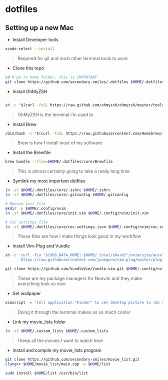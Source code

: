 # dotfiles

## Setting up a new Mac

- Install Developer tools

```bash
xcode-select --install
```

> Required for git and most other terminal tools to work

- Clone this repo

```bash
cd # go to home folder, this is IMPORTANT
git clone https://github.com/secondary-smiles/.dotfiles $HOME/.dotfiles.git
```

- Install OhMyZSH

```bash

sh -c "$(curl -fsSL https://raw.github.com/ohmyzsh/ohmyzsh/master/tools/install.sh)"
```

> OhMyZSH is the terminal I'm used to

- Install Brew

```bash
/bin/bash -c "$(curl -fsSL https://raw.githubusercontent.com/Homebrew/install/HEAD/install.sh)"
```

> Brew is how I install most of my software

- Install the Brewfile

```bash
brew bundle --file=$HOME/.dotfiles/core/Brewfile
```

> This is almost certainly going to take a really long time

- Symlink my most important dotfiles

```bash
ln -sf $HOME/.dotfiles/core/.zshrc $HOME/.zshrc
ln -sf $HOME/.dotfiles/core/.gitconfig $HOME/.gitconfig

# Neovim init file
mkdir -p $HOME/.config/nvim
ln -sf $HOME/.dotfiles/core/init.vim $HOME/.config/nvim/init.vim

# CoC settings file
ln -sf $HOME/.dotfiles/core/coc-settings.json $HOME/.config/nvim/coc-settings.json
```

> These files are how I make things look good in my workflow

- Install Vim-Plug and Vundle

```bash
sh -c 'curl -fLo "${XDG_DATA_HOME:-$HOME/.local/share}"/nvim/site/autoload/plug.vim --create-dirs \
       https://raw.githubusercontent.com/junegunn/vim-plug/master/plug.vim'

git clone https://github.com/VundleVim/Vundle.vim.git $HOME/.config/nvim/bundle/Vundle.vim
```

> These are my package managers for Neovim and they make everything look so nice

- Set wallpaper

```bash
osascript -e 'tell application "Finder" to set desktop picture to (do shell script "echo $HOME/.dotfiles/wallpaper/wallpaper.jpg") as POSIX file'
```

> Doing it through the terminal makes us so much cooler

- Link my movie_lists folder

```bash
ln -sf $HOME/.custom_lists $HOME/.custom_lists
```

> I keep all the movies I want to watch here

- Install and compile my movie_lists program

```bash
git clone https://github.com/secondary-smiles/movie_list.git
clang++ $HOME/movie_list/main.cpp -o $HOME/list

sudo install $HOME/list /usr/bin/list
```
